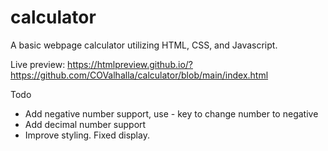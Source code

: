 # calculator
A basic webpage calculator utilizing HTML, CSS, and Javascript.

Live preview:
https://htmlpreview.github.io/?https://github.com/COValhalla/calculator/blob/main/index.html

Todo
- Add negative number support, use - key to change number to negative
- Add decimal number support
- Improve styling. Fixed display.
